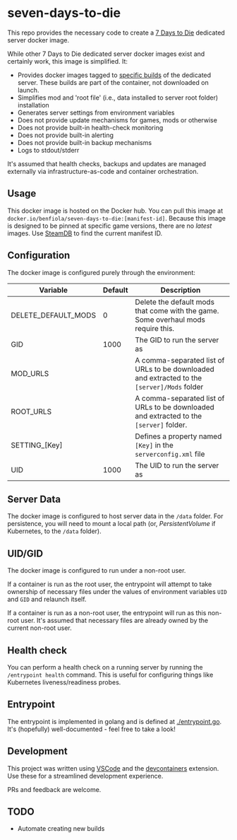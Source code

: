 # seven-days-to-die

This repo provides the necessary code to create a [7 Days to Die](https://7daystodie.com/) dedicated server docker image.

While other 7 Days to Die dedicated server docker images exist and certainly work, this image is simplified. It:

- Provides docker images tagged to [specific builds](https://steamdb.info/depot/294422/manifests/) of the dedicated server. These builds are part of the container, not downloaded on launch.
- Simplifies mod and 'root file' (i.e., data installed to server root folder) installation
- Generates server settings from environment variables
- Does not provide update mechanisms for games, mods or otherwise
- Does not provide built-in health-check monitoring
- Does not provide built-in alerting
- Does not provide built-in backup mechanisms
- Logs to stdout/stderr

It's assumed that health checks, backups and updates are managed externally via infrastructure-as-code and container orchestration.

## Usage

This docker image is hosted on the Docker hub. You can pull this image at `docker.io/benfiola/seven-days-to-die:[manifest-id]`. Because this image is designed to be pinned at specific game versions, there are no _latest_ images. Use [SteamDB](https://steamdb.info/depot/294422/manifests/) to find the current manifest ID.

## Configuration

The docker image is configured purely through the environment:

| Variable            | Default | Description                                                                                 |
| ------------------- | ------- | ------------------------------------------------------------------------------------------- |
| DELETE_DEFAULT_MODS | 0       | Delete the default mods that come with the game. Some overhaul mods require this.           |
| GID                 | 1000    | The GID to run the server as                                                                |
| MOD_URLS            |         | A comma-separated list of URLs to be downloaded and extracted to the `[server]/Mods` folder |
| ROOT_URLS           |         | A comma-separated list of URLs to be downloaded and extracted to the `[server]` folder.     |
| SETTING\_[Key]      |         | Defines a property named `[Key]` in the `serverconfig.xml` file                             |
| UID                 | 1000    | The UID to run the server as                                                                |

## Server Data

The docker image is configured to host server data in the `/data` folder. For persistence, you will need to mount a local path (or, _PersistentVolume_ if Kubernetes, to the `/data` folder).

## UID/GID

The docker image is configured to run under a non-root user.

If a container is run as the root user, the entrypoint will attempt to take ownership of necessary files under the values of environment variables `UID` and `GID` and relaunch itself.

If a container is run as a non-root user, the entrypoint will run as this non-root user. It's assumed that necessary files are already owned by the current non-root user.

## Health check

You can perform a health check on a running server by running the `/entrypoint health` command. This is useful for configuring things like Kubernetes liveness/readiness probes.

## Entrypoint

The entrypoint is implemented in golang and is defined at [./entrypoint.go](./entrypoint.go). It's (hopefully) well-documented - feel free to take a look!

## Development

This project was written using [VSCode](https://code.visualstudio.com/) and the [devcontainers](https://marketplace.visualstudio.com/items?itemName=ms-vscode-remote.remote-containers) extension. Use these for a streamlined development experience.

PRs and feedback are welcome.

## TODO

- Automate creating new builds
